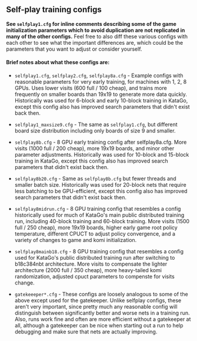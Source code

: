 ## Self-play training configs

**See `selfplay1.cfg` for inline comments describing some of the game initialization parameters which to avoid duplication are not replicated in many of the other configs.** Feel free to also diff these various configs with each other to see what the important differences are, which could be the parameters that you want to adjust or consider yourself.

#### Brief notes about what these configs are:

* `selfplay1.cfg`, `selfplay2.cfg`, `selfplay8a.cfg` - Example configs with reasonable parameters for very early training, for machines with 1, 2, 8 GPUs. Uses lower visits (600 full / 100 cheap), and trains more frequently on smaller boards than 19x19 to generate more data quickly. Historically was used for 6-block and early 10-block training in KataGo, except this config also has improved search parameters that didn't exist back then.
* `selfplay1_maxsize9.cfg` - The same as `selfplay1.cfg`, but different board size distribution including only boards of size 9 and smaller.
* `selfplay8b.cfg` - 8 GPU early training config after selfplay8a.cfg. More visits (1000 full / 200 cheap), more 19x19 boards, and minor other parameter adjustments. Historically was used for 10-block and 15-block training in KataGo, except this config also has improved search parameters that didn't exist back then.
* `selfplay8b20.cfg` - Same as `selfplay8b.cfg` but fewer threads and smaller batch size. Historically was used for 20-block nets that require less batching to be GPU-efficient, except this config also has improved search parameters that didn't exist back then.
* `selfplay8midrun.cfg` - 8 GPU training config that resembles a config historically used for much of KataGo's main public distributed training run, including 40-block training and 60-block training. More visits (1500 full / 250 cheap), more 19x19 boards, higher early game root policy temperature, different CPUCT to adjust policy convergence, and a variety of changes to game and komi initialization.
* `selfplay8mainb18.cfg` - 8 GPU training config that resembles a config used for KataGo's public distributed training run after switching to b18c384nbt architecture. More visits to compensate the lighter architecture (2000 full / 350 cheap), more heavy-tailed komi randomization, adjusted cpuct parameters to compenste for visits change.

* `gatekeeeper*.cfg` - These configs are loosely analogous to some of the above except used for the gatekeeper. Unlike selfplay configs, these aren't very important, since pretty much any reasonable config will distinguish between significantly better and worse nets in a training run. Also, runs work fine and often are more efficient without a gatekeeper at all, although a gatekeeper can be nice when starting out a run to help debugging and make sure that nets are actually improving.

